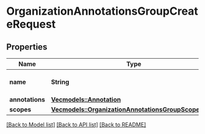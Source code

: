 # OrganizationAnnotationsGroupCreateRequest

## Properties

Name | Type | Description | Notes
------------ | ------------- | ------------- | -------------
**name** | **String** | name of the annotations group | 
**annotations** | [**Vec<models::Annotation>**](Annotation.md) |  | 
**scopes** | [**Vec<models::OrganizationAnnotationsGroupScopeEnum>**](OrganizationAnnotationsGroupScopeEnum.md) |  | 

[[Back to Model list]](../README.md#documentation-for-models) [[Back to API list]](../README.md#documentation-for-api-endpoints) [[Back to README]](../README.md)


